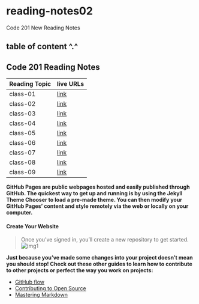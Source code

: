 # reading-notes02
Code 201 New Reading Notes

## table of content ^.^
## Code 201 Reading Notes


| Reading Topic  | live URLs    |
| :------------- | :---------- |
| class-01         |[link](https://mariamalshammari.github.io/reading-notes02/class-01)|
| class-02         |[link](https://mariamalshammari.github.io/reading-notes02/class-02) |
| class-03         |[link](https://mariamalshammari.github.io/reading-notes02/class-03) |
| class-04         |[link](https://mariamalshammari.github.io/reading-notes02/class-04) |
| class-05         |[link](https://mariamalshammari.github.io/reading-notes02/class-05) |
| class-06         |[link](https://mariamalshammari.github.io/reading-notes02/class-06) |
| class-07         |[link](https://mariamalshammari.github.io/reading-notes02/class-07) |
| class-08         |[link](https://mariamalshammari.github.io/reading-notes02/class-08) |
| class-09         |[link](https://mariamalshammari.github.io/reading-notes02/class-09) |




**GitHub Pages are public webpages hosted and easily published through GitHub. The quickest way to get up and running is by using the Jekyll Theme Chooser to load a pre-made theme. You can then modify your GitHub Pages’ content and style remotely via the web or locally on your computer.**

#### Create Your Website
>Once you’ve signed in, you’ll create a new repository to get started.
![img1](https://guides.github.com/features/pages/create-new-repo-button.png)

**Just because you’ve made some changes into your project doesn’t mean you should stop! Check out these other guides to learn how to contribute to other projects or perfect the way you work on projects:**

* [GitHub flow](https://guides.github.com/introduction/flow/)
* [Contributing to Open Source](https://opensource.guide/how-to-contribute/)
* [Mastering Markdown](https://guides.github.com/features/mastering-markdown/)